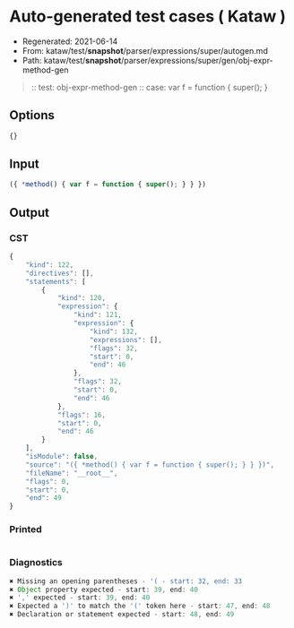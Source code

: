 # Auto-generated test cases ( Kataw )
- Regenerated: 2021-06-14
- From: kataw/test/__snapshot__/parser/expressions/super/autogen.md
- Path: kataw/test/__snapshot__/parser/expressions/super/gen/obj-expr-method-gen
> :: test: obj-expr-method-gen
> :: case: var f = function { super(); }
## Options

`````js
{}
`````
## Input

`````js
({ *method() { var f = function { super(); } } })
`````
## Output

### CST

```javascript
{
    "kind": 122,
    "directives": [],
    "statements": [
        {
            "kind": 120,
            "expression": {
                "kind": 121,
                "expression": {
                    "kind": 132,
                    "expressions": [],
                    "flags": 32,
                    "start": 0,
                    "end": 46
                },
                "flags": 32,
                "start": 0,
                "end": 46
            },
            "flags": 16,
            "start": 0,
            "end": 46
        }
    ],
    "isModule": false,
    "source": "({ *method() { var f = function { super(); } } })",
    "fileName": "__root__",
    "flags": 0,
    "start": 0,
    "end": 49
}
```

### Printed

```javascript

```

### Diagnostics

```javascript
✖ Missing an opening parentheses - '( - start: 32, end: 33
✖ Object property expected - start: 39, end: 40
✖ ',' expected - start: 39, end: 40
✖ Expected a ')' to match the '(' token here - start: 47, end: 48
✖ Declaration or statement expected - start: 48, end: 49

```

